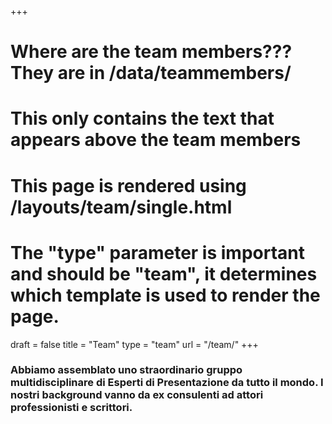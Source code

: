 +++
# Where are the team members??? They are in /data/teammembers/
# This only contains the text that appears above the team members
# This page is rendered using /layouts/team/single.html
# The "type" parameter is important and should be "team", it determines which template is used to render the page.
draft	= false
title	= "Team"
type	= "team"
url		= "/team/"
+++

### Abbiamo assemblato uno straordinario gruppo multidisciplinare di Esperti di Presentazione da tutto il mondo. I nostri background vanno da ex consulenti ad attori professionisti e scrittori.